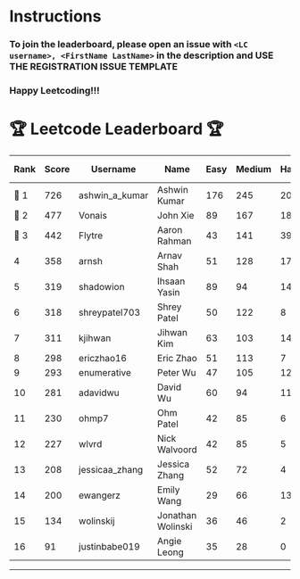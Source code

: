 # Instructions
### To join the leaderboard, please open an issue with `<LC username>, <FirstName LastName>` in the description and USE THE REGISTRATION ISSUE TEMPLATE
### Happy Leetcoding!!!


# 🏆 Leetcode Leaderboard 🏆

| Rank | Score | Username       | Name | Easy | Medium | Hard | Problems Solved |
|------|----------------|-----------------|-------------------|--------------|--------------|--------------|--------------|
| 🥇 1 | 726 | ashwin_a_kumar | Ashwin Kumar | 176 | 245 | 20 | 441 |
| 🥈 2 | 477 | Vonais | John Xie | 89 | 167 | 18 | 274 |
| 🥉 3 | 442 | Flytre | Aaron Rahman | 43 | 141 | 39 | 223 |
| 4 | 358 | arnsh | Arnav Shah | 51 | 128 | 17 | 196 |
| 5 | 319 | shadowion | Ihsaan Yasin | 89 | 94 | 14 | 197 |
| 6 | 318 | shreypatel703 | Shrey Patel | 50 | 122 | 8 | 180 |
| 7 | 311 | kjihwan | Jihwan Kim | 63 | 103 | 14 | 180 |
| 8 | 298 | ericzhao16 | Eric Zhao | 51 | 113 | 7 | 171 |
| 9 | 293 | enumerative | Peter Wu | 47 | 105 | 12 | 164 |
| 10 | 281 | adavidwu | David Wu | 60 | 94 | 11 | 165 |
| 11 | 230 | ohmp7 | Ohm Patel | 42 | 85 | 6 | 133 |
| 12 | 227 | wlvrd | Nick Walvoord | 42 | 85 | 5 | 132 |
| 13 | 208 | jessicaa_zhang | Jessica Zhang | 52 | 72 | 4 | 128 |
| 14 | 200 | ewangerz | Emily Wang | 29 | 66 | 13 | 108 |
| 15 | 134 | wolinskij | Jonathan Wolinski | 36 | 46 | 2 | 84 |
| 16 | 91 | justinbabe019 | Angie Leong | 35 | 28 | 0 | 63 |
---